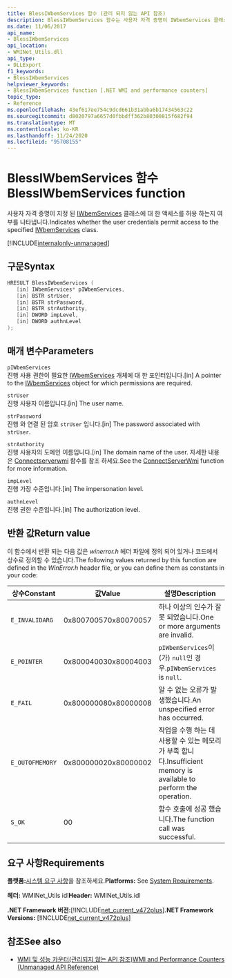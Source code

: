 ```yaml
---
title: BlessIWbemServices 함수 (관리 되지 않는 API 참조)
description: BlessIWbemServices 함수는 사용자 자격 증명이 IWbemServices 클래스에 대 한 액세스를 허용 하는지 여부를 나타냅니다.
ms.date: 11/06/2017
api_name:
- BlessIWbemServices
api_location:
- WMINet_Utils.dll
api_type:
- DLLExport
f1_keywords:
- BlessIWbemServices
helpviewer_keywords:
- BlessIWbemServices function [.NET WMI and performance counters]
topic_type:
- Reference
ms.openlocfilehash: 43ef617ee754c9dcd661b31abba6b17434563c22
ms.sourcegitcommit: d8020797a6657d0fbbdff362b80300815f682f94
ms.translationtype: MT
ms.contentlocale: ko-KR
ms.lasthandoff: 11/24/2020
ms.locfileid: "95708155"
---
```

# <a name="blessiwbemservices-function"></a><span data-ttu-id="f6090-103">BlessIWbemServices 함수</span><span class="sxs-lookup"><span data-stu-id="f6090-103">BlessIWbemServices function</span></span>

<span data-ttu-id="f6090-104">사용자 자격 증명이 지정 된 [IWbemServices](/windows/desktop/api/wbemcli/nn-wbemcli-iwbemservices) 클래스에 대 한 액세스를 허용 하는지 여부를 나타냅니다.</span><span class="sxs-lookup"><span data-stu-id="f6090-104">Indicates whether the user credentials permit access to the specified [IWbemServices](/windows/desktop/api/wbemcli/nn-wbemcli-iwbemservices) class.</span></span>
  
[!INCLUDE[internalonly-unmanaged](../../../../includes/internalonly-unmanaged.md)]
  
## <a name="syntax"></a><span data-ttu-id="f6090-105">구문</span><span class="sxs-lookup"><span data-stu-id="f6090-105">Syntax</span></span>  
  
```cpp
HRESULT BlessIWbemServices (
   [in] IWbemServices* pIWbemServices,
   [in] BSTR strUser,
   [in] BSTR strPassword,
   [in] BSTR strAuthority,
   [in] DWORD impLevel,
   [in] DWORD authnLevel
);
```  

## <a name="parameters"></a><span data-ttu-id="f6090-106">매개 변수</span><span class="sxs-lookup"><span data-stu-id="f6090-106">Parameters</span></span>

`pIWbemServices`\
<span data-ttu-id="f6090-107">진행 사용 권한이 필요한 [IWbemServices](/windows/desktop/api/wbemcli/nn-wbemcli-iwbemservices) 개체에 대 한 포인터입니다.</span><span class="sxs-lookup"><span data-stu-id="f6090-107">[in] A pointer to the [IWbemServices](/windows/desktop/api/wbemcli/nn-wbemcli-iwbemservices) object for which permissions are required.</span></span>

`strUser`\
<span data-ttu-id="f6090-108">진행 사용자 이름입니다.</span><span class="sxs-lookup"><span data-stu-id="f6090-108">[in] The user name.</span></span>

`strPassword`\
<span data-ttu-id="f6090-109">진행 와 연결 된 암호 `strUser` 입니다.</span><span class="sxs-lookup"><span data-stu-id="f6090-109">[in] The password associated with `strUser`.</span></span>

`strAuthority`\
<span data-ttu-id="f6090-110">진행 사용자의 도메인 이름입니다.</span><span class="sxs-lookup"><span data-stu-id="f6090-110">[in] The domain name of the user.</span></span> <span data-ttu-id="f6090-111">자세한 내용은 [Connectserverwmi](connectserverwmi.md) 함수를 참조 하세요.</span><span class="sxs-lookup"><span data-stu-id="f6090-111">See the [ConnectServerWmi](connectserverwmi.md) function for more information.</span></span>

`impLevel`\
<span data-ttu-id="f6090-112">진행 가장 수준입니다.</span><span class="sxs-lookup"><span data-stu-id="f6090-112">[in] The impersonation level.</span></span>

`authnLevel`\
<span data-ttu-id="f6090-113">진행 권한 수준입니다.</span><span class="sxs-lookup"><span data-stu-id="f6090-113">[in] The authorization level.</span></span>

## <a name="return-value"></a><span data-ttu-id="f6090-114">반환 값</span><span class="sxs-lookup"><span data-stu-id="f6090-114">Return value</span></span>

<span data-ttu-id="f6090-115">이 함수에서 반환 되는 다음 값은 *winerror.h* 헤더 파일에 정의 되어 있거나 코드에서 상수로 정의할 수 있습니다.</span><span class="sxs-lookup"><span data-stu-id="f6090-115">The following values returned by this function are defined in the *WinError.h* header file, or you can define them as constants in your code:</span></span>

|<span data-ttu-id="f6090-116">상수</span><span class="sxs-lookup"><span data-stu-id="f6090-116">Constant</span></span>  |<span data-ttu-id="f6090-117">값</span><span class="sxs-lookup"><span data-stu-id="f6090-117">Value</span></span>  |<span data-ttu-id="f6090-118">설명</span><span class="sxs-lookup"><span data-stu-id="f6090-118">Description</span></span>  |
|---------|---------|---------|
| `E_INVALIDARG` | <span data-ttu-id="f6090-119">0x80070057</span><span class="sxs-lookup"><span data-stu-id="f6090-119">0x80070057</span></span> | <span data-ttu-id="f6090-120">하나 이상의 인수가 잘못 되었습니다.</span><span class="sxs-lookup"><span data-stu-id="f6090-120">One or more arguments are invalid.</span></span> |
| `E_POINTER` | <span data-ttu-id="f6090-121">0x80004003</span><span class="sxs-lookup"><span data-stu-id="f6090-121">0x80004003</span></span> | <span data-ttu-id="f6090-122">`pIWbemServices`이(가) `null`인 경우.</span><span class="sxs-lookup"><span data-stu-id="f6090-122">`pIWbemServices` is `null`.</span></span> |
| `E_FAIL` | <span data-ttu-id="f6090-123">0x80000008</span><span class="sxs-lookup"><span data-stu-id="f6090-123">0x80000008</span></span> | <span data-ttu-id="f6090-124">알 수 없는 오류가 발생했습니다.</span><span class="sxs-lookup"><span data-stu-id="f6090-124">An unspecified error has occurred.</span></span> |
| `E_OUTOFMEMORY` | <span data-ttu-id="f6090-125">0x80000002</span><span class="sxs-lookup"><span data-stu-id="f6090-125">0x80000002</span></span> | <span data-ttu-id="f6090-126">작업을 수행 하는 데 사용할 수 있는 메모리가 부족 합니다.</span><span class="sxs-lookup"><span data-stu-id="f6090-126">Insufficient memory is available to perform the operation.</span></span> |
| `S_OK` | <span data-ttu-id="f6090-127">0</span><span class="sxs-lookup"><span data-stu-id="f6090-127">0</span></span> | <span data-ttu-id="f6090-128">함수 호출에 성공 했습니다.</span><span class="sxs-lookup"><span data-stu-id="f6090-128">The function call was successful.</span></span> |

## <a name="requirements"></a><span data-ttu-id="f6090-129">요구 사항</span><span class="sxs-lookup"><span data-stu-id="f6090-129">Requirements</span></span>  

 <span data-ttu-id="f6090-130">**플랫폼:**[시스템 요구 사항](../../get-started/system-requirements.md)을 참조하세요.</span><span class="sxs-lookup"><span data-stu-id="f6090-130">**Platforms:** See [System Requirements](../../get-started/system-requirements.md).</span></span>  
  
 <span data-ttu-id="f6090-131">**헤더:** WMINet_Utils idl</span><span class="sxs-lookup"><span data-stu-id="f6090-131">**Header:** WMINet_Utils.idl</span></span>  
  
 <span data-ttu-id="f6090-132">**.NET Framework 버전:**[!INCLUDE[net_current_v472plus](../../../../includes/net-current-v472plus.md)]</span><span class="sxs-lookup"><span data-stu-id="f6090-132">**.NET Framework Versions:** [!INCLUDE[net_current_v472plus](../../../../includes/net-current-v472plus.md)]</span></span>  
  
## <a name="see-also"></a><span data-ttu-id="f6090-133">참조</span><span class="sxs-lookup"><span data-stu-id="f6090-133">See also</span></span>

- [<span data-ttu-id="f6090-134">WMI 및 성능 카운터(관리되지 않는 API 참조)</span><span class="sxs-lookup"><span data-stu-id="f6090-134">WMI and Performance Counters (Unmanaged API Reference)</span></span>](index.md)
